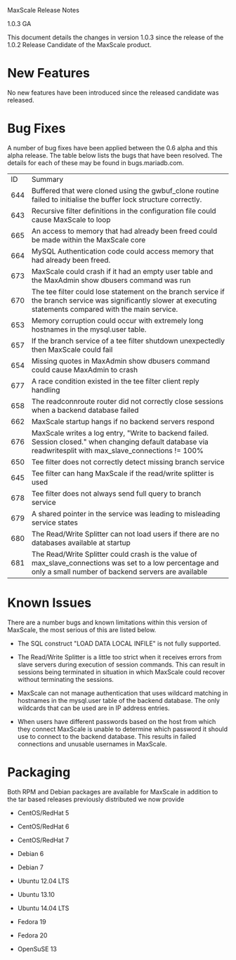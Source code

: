 MaxScale Release Notes

1.0.3 GA

This document details the changes in version 1.0.3 since the release of the 1.0.2 Release Candidate of the MaxScale product.

# New Features

No new features have been introduced since the released candidate was released.

# Bug Fixes

A number of bug fixes have been applied between the 0.6 alpha and this alpha release. The table below lists the bugs that have been resolved. The details for each of these may be found in bugs.mariadb.com.

<table>
  <tr>
    <td>ID</td>
    <td>Summary</td>
  </tr>
  <tr>
    <td>644</td>
    <td>Buffered that were cloned using the gwbuf_clone routine failed to initialise the buffer lock structure correctly.</td>
  </tr>
  <tr>
    <td>643</td>
    <td>Recursive filter definitions in the configuration file could cause MaxScale to loop</td>
  </tr>
  <tr>
    <td>665</td>
    <td>An access to memory that had already been freed could be made within the MaxScale core</td>
  </tr>
  <tr>
    <td>664</td>
    <td>MySQL Authentication code could access memory that had already been freed.</td>
  </tr>
  <tr>
    <td>673</td>
    <td>MaxScale could crash if it had an empty user table and the MaxAdmin show dbusers command was run</td>
  </tr>
  <tr>
    <td>670</td>
    <td>The tee filter could lose statement on the branch service if the branch service was significantly slower at executing statements compared with the main service.</td>
  </tr>
  <tr>
    <td>653</td>
    <td>Memory corruption could occur with extremely long hostnames in the mysql.user table.</td>
  </tr>
  <tr>
    <td>657</td>
    <td>If the branch service of a tee filter shutdown unexpectedly then MaxScale could fail</td>
  </tr>
  <tr>
    <td>654</td>
    <td>Missing quotes in MaxAdmin show dbusers command could cause MaxAdmin to crash</td>
  </tr>
  <tr>
    <td>677</td>
    <td>A race condition existed in the tee filter client reply handling</td>
  </tr>
  <tr>
    <td>658</td>
    <td>The readconnroute router did not correctly close sessions when a backend database failed</td>
  </tr>
  <tr>
    <td>662</td>
    <td>MaxScale startup hangs if no backend servers respond</td>
  </tr>
  <tr>
    <td>676</td>
    <td>MaxScale writes a log entry, "Write to backend failed. Session closed." when changing default database via readwritesplit with max_slave_connections != 100%</td>
  </tr>
  <tr>
    <td>650</td>
    <td>Tee filter does not correctly detect missing branch service</td>
  </tr>
  <tr>
    <td>645</td>
    <td>Tee filter can hang MaxScale if the read/write splitter is used</td>
  </tr>
  <tr>
    <td>678</td>
    <td>Tee filter does not always send full query to branch service</td>
  </tr>
  <tr>
    <td>679</td>
    <td>A shared pointer in the service was leading to misleading service states</td>
  </tr>
  <tr>
    <td>680</td>
    <td>The Read/Write Splitter can not load users if there are no databases available at startup</td>
  </tr>
  <tr>
    <td>681</td>
    <td>The Read/Write Splitter could crash is the value of max_slave_connections was set to a low percentage and only a small number of backend servers are available</td>
  </tr>
</table>


# Known Issues

There are a number bugs and known limitations within this version of MaxScale, the most serious of this are listed below.

* The SQL construct "LOAD DATA LOCAL INFILE" is not fully supported.

* The Read/Write Splitter is a little too strict when it receives errors from slave servers during execution of session commands. This can result in sessions being terminated in situation in which MaxScale could recover without terminating the sessions.

* MaxScale can not manage authentication that uses wildcard matching in hostnames in the mysql.user table of the backend database. The only wildcards that can be used are in IP address entries.

* When users have different passwords based on the host from which they connect MaxScale is unable to determine which password it should use to connect to the backend database. This results in failed connections and unusable usernames in MaxScale.

# Packaging

Both RPM and Debian packages are available for MaxScale in addition to the tar based releases previously distributed we now provide

* CentOS/RedHat 5

* CentOS/RedHat 6

* CentOS/RedHat 7

* Debian 6

* Debian 7

* Ubuntu 12.04 LTS

* Ubuntu 13.10

* Ubuntu 14.04 LTS

* Fedora 19

* Fedora 20

* OpenSuSE 13

